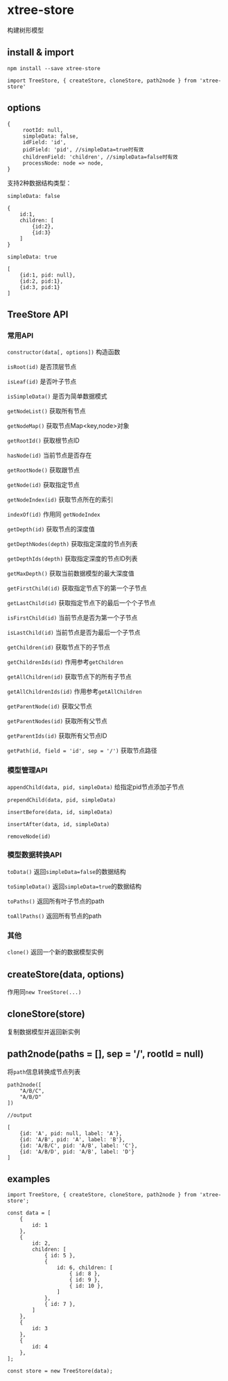 # xtree-store

构建树形模型

## install & import

`npm install --save xtree-store`

`import TreeStore, { createStore, cloneStore, path2node } from 'xtree-store'`

## options 

```
{
     rootId: null,
     simpleData: false,
     idField: 'id',
     pidField: 'pid', //simpleData=true时有效
     childrenField: 'children', //simpleData=false时有效
     processNode: node => node,
}
```

支持2种数据结构类型：

`simpleData: false`
    
    {
        id:1,
        children: [
            {id:2},
            {id:3}
        ]
    }

`simpleData: true`

    [
        {id:1, pid: null},
        {id:2, pid:1},
        {id:3, pid:1}
    ]

## TreeStore API

### 常用API 

`constructor(data[, options])` 构造函数

`isRoot(id)` 是否顶层节点

`isLeaf(id)` 是否叶子节点

`isSimpleData()` 是否为简单数据模式

`getNodeList()` 获取所有节点

`getNodeMap()` 获取节点Map<key,node>对象

`getRootId()` 获取根节点ID

`hasNode(id)` 当前节点是否存在

`getRootNode()` 获取跟节点

`getNode(id)` 获取指定节点

`getNodeIndex(id)` 获取节点所在的索引

`indexOf(id)` 作用同 `getNodeIndex`

`getDepth(id)` 获取节点的深度值

`getDepthNodes(depth)` 获取指定深度的节点列表

`getDepthIds(depth)` 获取指定深度的节点ID列表

`getMaxDepth()` 获取当前数据模型的最大深度值

`getFirstChild(id)` 获取指定节点下的第一个子节点

`getLastChild(id)` 获取指定节点下的最后一个个子节点

`isFirstChild(id)` 当前节点是否为第一个子节点

`isLastChild(id)` 当前节点是否为最后一个子节点

`getChildren(id)` 获取节点下的子节点

`getChildrenIds(id)` 作用参考`getChildren`

`getAllChildren(id)` 获取节点下的所有子节点

`getAllChildrenIds(id)` 作用参考`getAllChildren`

`getParentNode(id)` 获取父节点

`getParentNodes(id)` 获取所有父节点

`getParentIds(id)` 获取所有父节点ID

`getPath(id, field = 'id', sep = '/')` 获取节点路径

### 模型管理API

`appendChild(data, pid, simpleData)` 给指定pid节点添加子节点

`prependChild(data, pid, simpleData)`

`insertBefore(data, id, simpleData)`

`insertAfter(data, id, simpleData)`

`removeNode(id)`

### 模型数据转换API

`toData()` 返回`simpleData=false`的数据结构

`toSimpleData()` 返回`simpleData=true`的数据结构

`toPaths()` 返回所有叶子节点的path

`toAllPaths()` 返回所有节点的path

### 其他

`clone()` 返回一个新的数据模型实例 

## createStore(data, options)

作用同` new TreeStore(...) `

## cloneStore(store)

复制数据模型并返回新实例 

## path2node(paths = [], sep = '/', rootId = null)

将`path`信息转换成节点列表

```
path2node([
    "A/B/C",
    "A/B/D"
])

//output

[
    {id: 'A', pid: null, label: 'A'},
    {id: 'A/B', pid: 'A', label: 'B'},
    {id: 'A/B/C', pid: 'A/B', label: 'C'},
    {id: 'A/B/D', pid: 'A/B', label: 'D'}
]
```

## examples

```
import TreeStore, { createStore, cloneStore, path2node } from 'xtree-store';

const data = [
    {
        id: 1
    },
    {
        id: 2,
        children: [
            { id: 5 },
            {
                id: 6, children: [
                    { id: 8 },
                    { id: 9 },
                    { id: 10 },
                ]
            },
            { id: 7 },
        ]
    },
    {
        id: 3
    },
    {
        id: 4
    },
];

const store = new TreeStore(data);

```
